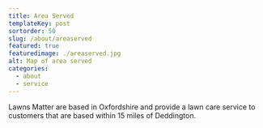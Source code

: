 ```yaml
---
title: Area Served
templateKey: post
sortorder: 50
slug: /about/areaserved
featured: true
featuredimage: ./areaserved.jpg
alt: Map of area served
categories:
  - about
  - service
---
```

Lawns Matter are based in Oxfordshire and provide a lawn care service to customers that are based within 15 miles of Deddington. 
